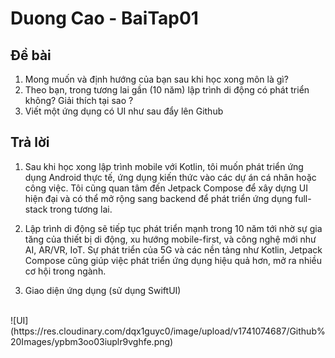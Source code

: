 # Duong Cao - BaiTap01

## Đề bài
1. Mong muốn và định hướng của bạn sau khi học xong môn là gì?
2. Theo bạn, trong tương lai gần (10 năm) lập trình di động có phát triển không? Giải thích tại sao ?
3. Viết một ứng dụng có UI như sau đẩy lên Github

## Trả lời
1. Sau khi học xong lập trình mobile với Kotlin, tôi muốn phát triển ứng dụng Android thực tế, ứng dụng kiến thức vào các dự án cá nhân hoặc công việc. Tôi cũng quan tâm đến Jetpack Compose để xây dựng UI hiện đại và có thể mở rộng sang backend để phát triển ứng dụng full-stack trong tương lai.

2. Lập trình di động sẽ tiếp tục phát triển mạnh trong 10 năm tới nhờ sự gia tăng của thiết bị di động, xu hướng mobile-first, và công nghệ mới như AI, AR/VR, IoT. Sự phát triển của 5G và các nền tảng như Kotlin, Jetpack Compose cũng giúp việc phát triển ứng dụng hiệu quả hơn, mở ra nhiều cơ hội trong ngành. 

3. Giao diện ứng dụng (sử dụng SwiftUI)
<br/>
![UI](https://res.cloudinary.com/dqx1guyc0/image/upload/v1741074687/Github%20Images/ypbm3oo03iuplr9vghfe.png)
